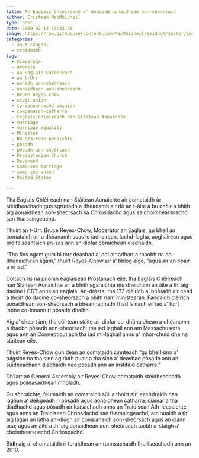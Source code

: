 ```yaml
---
title: An Eaglais Chlèireach a’ deasbad aonaidhean aon-sheòrsach
author: Crìstean MacMhìcheil
type: post
date: 2009-02-12 13:34:38
image: https://raw.githubusercontent.com/MacMhicheil/GeidhUK/master/images/2009-02-12-an-eaglais-chleireach-a-deasbad-aonaidhean-aon-sheorsach.jpg
categories:
  - an-t-saoghal
  - creideamh
tags:
  - Aimearaga
  - America
  - An Eaglais Chlèireach
  - an t-Urr
  - aonadh aon-sheòrsach
  - aonaidhean aon-sheòrsach
  - Bruce Reyes-Chow
  - civil union
  - co-ionnannachd pòsaidh
  - companasan-catharra
  - Eaglais Chlèireach nan Stàitean Aonaichte
  - marriage
  - marriage equality
  - Minister
  - Na Stàitean Aonaichte
  - pòsadh
  - pòsadh aon-sheòrsach
  - Presbyterian Church
  - Reverend
  - same-sex marriage
  - same-sex union
  - United States

---
```

Tha Eaglais Chlèireach nan Stàitean Aonaichte air comataidh ùr stèidheachadh gus sgrùdadh a dhèanamh air dè an t-àite a bu chòir a bhith aig aonaidhean aon-sheòrsach sa Chrìosdachd agus sa choimhearsnachd san fharsaingeachd.

<!--more-->

Thuirt an t-Urr. Bruce Reyes-Chow, Moderàtor an Eaglais, gu bheil an comataidh air a dhèanamh suas le iadhairean, luchd-lagha, aoghairean agus proifeiseantaich an-sàs ann an diofar obraichean diadhaidh.

&#8220;Tha fios agam gum bi tòrr deasbad a&#8217; dol air adhart a thaobh na co-dhùnaidhean agam,&#8221; thuirt Reyes-Chow air a&#8217; bhlòg aige, &#8220;agus air an obair a nì iad.&#8221;

Coltach ris na prìomh eaglaisean Pròstanach eile, tha Eaglais Chlèireach nan Stàitean Aonaichte air a bhith sgaraichte mu dheidhinn an àite a th&#8217; aig daoine LCDT anns an eaglais. An-dràsta, tha 173 clèirich a&#8217; bhòtadh air cead a thoirt do daoine co-sheòrsach a bhith nam ministearan. Faodaidh clèirich aonaidhean aon-sheòrsach a bheannachadh fhad &#8217;s nach eil iad a&#8217; toirt inbhe co-ionann ri pòsadh dhaibh.

Aig a&#8217; cheart àm, tha cùirtean stàite air diofar co-dhùnaidhean a dhèanamh a thaobh pòsadh aon-sheòrsach: tha iad laghail ann am Massachusetts agus ann an Connecticut ach tha iad mì-laghail anns a&#8217; mhòr-chuid dhe na stàitean eile.

Thuirt Reyes-Chow gun dèan an comataidh cinnteach &#8220;gu bheil sinn a&#8217; tuigsinn na tha sinn ag ràdh nuair a tha sinn a&#8217; deasbad pòsadh ann an suidheachadh diadhaidh neo pòsadh ann an institiud catharra.&#8221;

Dh&#8217;iarr an General Assembly air Reyes-Chow comataidh stèidheachadh agus poileasaidhean mholadh.

Gu sònraichte, feumaidh an comataidh sùil a thoirt air: eachdraidh nan laghan a&#8217; dèiligeadh ri pòsadh agus aonaidhean catharra; ciamar a tha diadhachd agus pòsadh air leasachadh anns an Traidisean Ath-leasaichte agus anns an Traidisean Chrìosdachd san fharsaingeachd; am buaidh a th&#8217; aig lagan an latha an-diugh air companaich aon-sheòrsach agus an clann aca; agus an àite a th&#8217; aig aonaidhean aon-sheòrsach taobh a-staigh a&#8217; choimhearsnachd Chrìosdachd.

Bidh aig a&#8217; chomataidh ri toraidhean an rannsachaidh fhoillseachadh ann an 2010.
